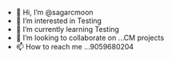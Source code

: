 - 👋 Hi, I’m @sagarcmoon
- 👀 I’m interested in Testing
- 🌱 I’m currently learning Testing
- 💞️ I’m looking to collaborate on ...CM projects
- 📫 How to reach me ...9059680204

<!---
sagarcmoon/sagarcmoon is a ✨ special ✨ repository because its `README.md` (this file) appears on your GitHub profile.
You can click the Preview link to take a look at your changes.
--->
